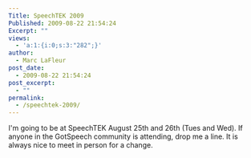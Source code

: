 ```yaml
---
Title: SpeechTEK 2009
Published: 2009-08-22 21:54:24
Excerpt: ""
views:
  - 'a:1:{i:0;s:3:"282";}'
author:
  - Marc LaFleur
post_date:
  - 2009-08-22 21:54:24
post_excerpt:
  - ""
permalink:
  - /speechtek-2009/
---
```

<p>I'm going to be at SpeechTEK August 25th and 26th (Tues and Wed). If anyone in the GotSpeech community is attending, drop me a line. It is always nice to meet in person for a change. </p><img src="http://gotspeech.net/aggbug.aspx?PostID=9386" width="1" height="1"/>